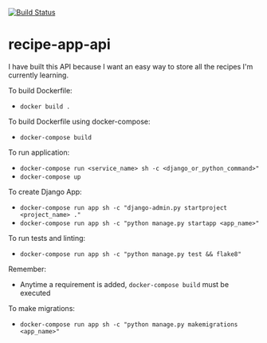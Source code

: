[![Build Status](https://travis-ci.org/oyekanmiayo/recipe-app-api.svg?branch=master)](https://travis-ci.org/oyekanmiayo/recipe-app-api)

# recipe-app-api
I have built this API because I want an easy way to store all the recipes I'm currently learning.

To build Dockerfile:
- `docker build .`

To build Dockerfile using docker-compose:
- `docker-compose build`

To run application:
- `docker-compose run <service_name> sh -c <django_or_python_command>"`
- `docker-compose up`

To create Django App:
- `docker-compose run app sh -c "django-admin.py startproject <project_name> ."`
- `docker-compose run app sh -c "python manage.py startapp <app_name>"`

To run tests and linting:
- `docker-compose run app sh -c "python manage.py test && flake8"`

Remember:
- Anytime a requirement is added, `docker-compose build` must be executed

To make migrations:
- `docker-compose run app sh -c "python manage.py makemigrations <app_name>"`
